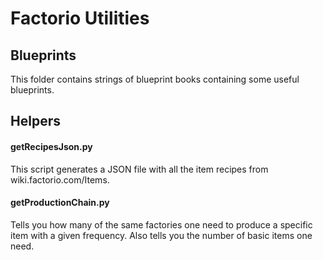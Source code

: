# Factorio Utilities

## Blueprints

This folder contains strings of blueprint books containing some useful blueprints.

## Helpers

#### getRecipesJson.py

This script generates a JSON file with all the item recipes from wiki.factorio.com/Items.

#### getProductionChain.py

Tells you how many of the same factories one need to produce a specific item with a given frequency. 
Also tells you the number of basic items one need.